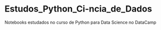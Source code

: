 # Estudos_Python_Ci-ncia_de_Dados
Notebooks estudados no curso de Python para Data Science no DataCamp
